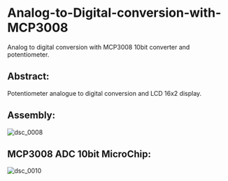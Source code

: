 # Analog-to-Digital-conversion-with-MCP3008
Analog to digital conversion with MCP3008 10bit converter and potentiometer.
## Abstract:
Potentiometer analogue to digital conversion and LCD 16x2 display.

## Assembly:

![dsc_0008](https://user-images.githubusercontent.com/22866358/34920143-3774ed92-f96e-11e7-8c07-b83ff5fb3f40.jpg)

## MCP3008 ADC 10bit MicroChip:

![dsc_0010](https://user-images.githubusercontent.com/22866358/34920145-3f80e93c-f96e-11e7-876f-7327c112f5a3.jpg)
